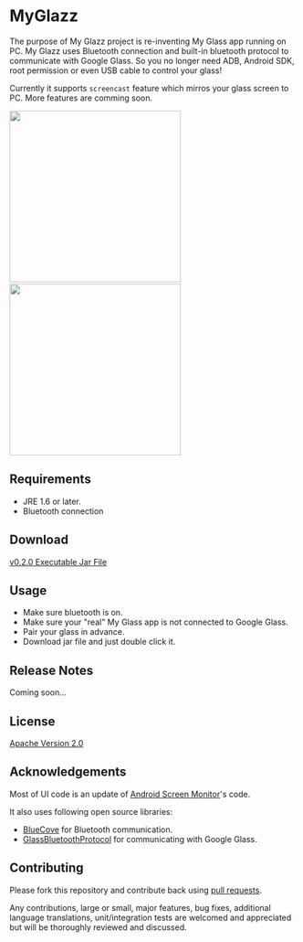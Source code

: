 MyGlazz
=======

The purpose of My Glazz project is re-inventing My Glass app running on PC. My Glazz uses Bluetooth connection and built-in bluetooth protocol to communicate with Google Glass. So you no longer need ADB, Android SDK, root permission or even USB cable to control your glass!

Currently it supports `screencast` feature which mirros your glass screen to PC. More features are comming soon.

<img src="http://drive.google.com/uc?export=view&id=0ByzlHFEwpidNRkVsWmVEZV9DTWM" width="300" />&nbsp;&nbsp;&nbsp;&nbsp;<img src="http://drive.google.com/uc?export=view&id=0ByzlHFEwpidNVjRKTi01am1DNUE" width="300" />

## Requirements
* JRE 1.6 or later.
* Bluetooth connection

## Download
[v0.2.0 Executable Jar File](https://github.com/thorikawa/MyGlazz/releases/download/v0.2.0/myglazz-awt-0.2.0.jar)

## Usage

* Make sure bluetooth is on.
* Make sure your "real" My Glass app is not connected to Google Glass.
* Pair your glass in advance.
* Download jar file and just double click it.

## Release Notes

Coming soon…

## License

[Apache Version 2.0](http://www.apache.org/licenses/LICENSE-2.0.html)

## Acknowledgements

Most of UI code is an update of [Android Screen Monitor](https://github.com/adakoda/android-screen-monitor)'s code.

It also uses following open source libraries:

* [BlueCove](http://bluecove.org/) for Bluetooth communication.
* [GlassBluetoothProtocol](https://github.com/thorikawa/GlassBluetoothProtocol) for communicating with Google Glass.

## Contributing

Please fork this repository and contribute back using
[pull requests](https://github.com/thorikawa/MyGlazz/pulls).

Any contributions, large or small, major features, bug fixes, additional
language translations, unit/integration tests are welcomed and appreciated
but will be thoroughly reviewed and discussed.

